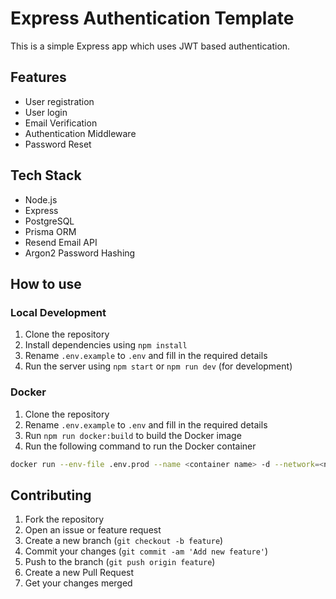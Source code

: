 # Express Authentication Template

This is a simple Express app which uses JWT based authentication.

## Features

-   User registration
-   User login
-   Email Verification
-   Authentication Middleware
-   Password Reset

## Tech Stack

-   Node.js
-   Express
-   PostgreSQL
-   Prisma ORM
-   Resend Email API
-   Argon2 Password Hashing

## How to use

### Local Development

1. Clone the repository
2. Install dependencies using `npm install`
3. Rename `.env.example` to `.env` and fill in the required details
4. Run the server using `npm start` or `npm run dev` (for development)

### Docker

1. Clone the repository
2. Rename `.env.example` to `.env` and fill in the required details
3. Run `npm run docker:build` to build the Docker image
4. Run the following command to run the Docker container

```bash
docker run --env-file .env.prod --name <container name> -d --network=<network name> -p 3000:3000 express-app
```

## Contributing

1. Fork the repository
2. Open an issue or feature request
3. Create a new branch (`git checkout -b feature`)
4. Commit your changes (`git commit -am 'Add new feature'`)
5. Push to the branch (`git push origin feature`)
6. Create a new Pull Request
7. Get your changes merged
